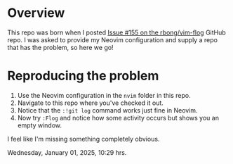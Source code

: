 # Overview

This repo was born when I posted [Issue #155 on the rbong/vim-flog](https://github.com/rbong/vim-flog/issues/155) GitHub repo. I was asked to provide my Neovim configuration and supply a repo that has the problem, so here we go!

# Reproducing the problem

1. Use the Neovim configuration in the `nvim` folder in this repo. 
2. Navigate to this repo where you've checked it out. 
3. Notice that the `:!git log` command works just fine in Neovim.
4. Now try `:Flog` and notice how some activity occurs but shows you an empty window.

I feel like I'm missing something completely obvious.

Wednesday, January 01, 2025, 10:29 hrs.
